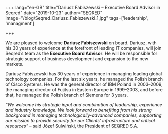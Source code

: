 +++
lang="en-GB"
title="Dariusz Fabiszewski – Executive Board Advisor in Seqred"
date="2019-10-23"
author="SEQRED"
image="/blog/Seqred_Dariusz_Fabiszewski_1.jpg"
tags=['leadership', 'managment']

+++


We are pleased to welcome **Dariusz Fabiszewski** on board. Dariusz, with his 30 years of experience at the forefront of leading IT companies, will join Seqred’s team as the **Executive Board Advisor**. He will be responsible for strategic support of business development and expansion to the new markets.

Dariusz Fabiszewski has 30 years of experience in managing leading global technology companies. For the last six years, he managed the Polish branch of Cisco Systems. He was the general director of IBM Poland in 2003–2009, the managing director of Fujitsu in Eastern Europe in 1999–2003, and before that, he managed the Polish branch of Siemens for 3 years.

_“We welcome his strategic input and combination of leadership, experience and industry knowledge. We look forward to benefiting from his strong background in managing technologically-advanced companies, supporting our mission to provide security for our Clients’ infrastructure and critical resources”_ – said Józef Sulwiński, the President of SEQRED S.A.
